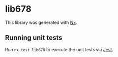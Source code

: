 # lib678

This library was generated with [Nx](https://nx.dev).

## Running unit tests

Run `nx test lib678` to execute the unit tests via [Jest](https://jestjs.io).
